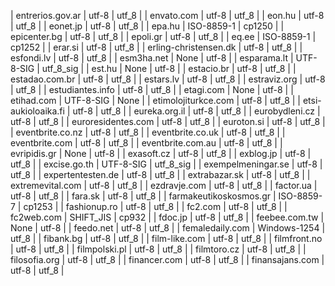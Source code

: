 | entrerios.gov.ar | utf-8 | utf_8 |
| envato.com | utf-8 | utf_8 |
| eon.hu | utf-8 | utf_8 |
| eonet.jp | utf-8 | utf_8 |
| epa.hu | ISO-8859-1 | cp1250 |
| epicenter.bg | utf-8 | utf_8 |
| epoli.gr | utf-8 | utf_8 |
| eq.ee | ISO-8859-1 | cp1252 |
| erar.si | utf-8 | utf_8 |
| erling-christensen.dk | utf-8 | utf_8 |
| esfondi.lv | utf-8 | utf_8 |
| esm3ha.net | None | utf-8 |
| esparama.lt | UTF-8-SIG | utf_8_sig |
| est.hu | None | utf-8 |
| estacio.br | utf-8 | utf_8 |
| estadao.com.br | utf-8 | utf_8 |
| estars.lv | utf-8 | utf_8 |
| estraviz.org | utf-8 | utf_8 |
| estudiantes.info | utf-8 | utf_8 |
| etagi.com | None | utf-8 |
| etihad.com | UTF-8-SIG | None |
| etimolojiturkce.com | utf-8 | utf_8 |
| etsi-aukioloaika.fi | utf-8 | utf_8 |
| eureka.org.il | utf-8 | utf_8 |
| eurobydleni.cz | utf-8 | utf_8 |
| euroresidentes.com | utf-8 | utf_8 |
| euroton.si | utf-8 | utf_8 |
| eventbrite.co.nz | utf-8 | utf_8 |
| eventbrite.co.uk | utf-8 | utf_8 |
| eventbrite.com | utf-8 | utf_8 |
| eventbrite.com.au | utf-8 | utf_8 |
| evripidis.gr | None | utf-8 |
| exasoft.cz | utf-8 | utf_8 |
| exblog.jp | utf-8 | utf_8 |
| excise.go.th | UTF-8-SIG | utf_8_sig |
| exempelmeningar.se | utf-8 | utf_8 |
| expertentesten.de | utf-8 | utf_8 |
| extrabazar.sk | utf-8 | utf_8 |
| extremevital.com | utf-8 | utf_8 |
| ezdravje.com | utf-8 | utf_8 |
| factor.ua | utf-8 | utf_8 |
| fara.sk | utf-8 | utf_8 |
| farmakeutikoskosmos.gr | ISO-8859-7 | cp1253 |
| fashionup.ro | utf-8 | utf_8 |
| fc2.com | utf-8 | utf_8 |
| fc2web.com | SHIFT_JIS | cp932 |
| fdoc.jp | utf-8 | utf_8 |
| feebee.com.tw | None | utf-8 |
| feedo.net | utf-8 | utf_8 |
| femaledaily.com | Windows-1254 | utf_8 |
| fibank.bg | utf-8 | utf_8 |
| film-like.com | utf-8 | utf_8 |
| filmfront.no | utf-8 | utf_8 |
| filmpolski.pl | utf-8 | utf_8 |
| filmtoro.cz | utf-8 | utf_8 |
| filosofia.org | utf-8 | utf_8 |
| financer.com | utf-8 | utf_8 |
| finansajans.com | utf-8 | utf_8 |
